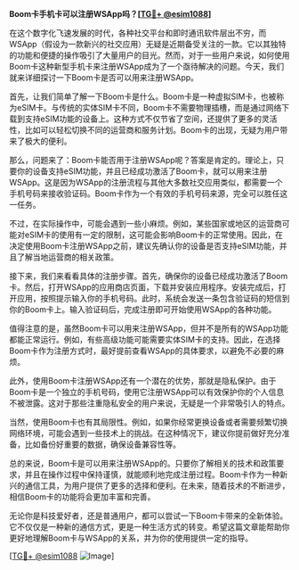 **Boom卡手机卡可以注册WSApp吗？[[TG💪+ @esim1088](https://t.me/s/esim1088)]**

在这个数字化飞速发展的时代，各种社交平台和即时通讯软件层出不穷，而WSApp（假设为一款新兴的社交应用）无疑是近期备受关注的一款。它以其独特的功能和便捷的操作吸引了大量用户的目光。然而，对于一些用户来说，如何使用Boom卡这种新型手机卡来注册WSApp成为了一个亟待解决的问题。今天，我们就来详细探讨一下Boom卡是否可以用来注册WSApp。

首先，让我们简单了解一下Boom卡是什么。Boom卡是一种虚拟SIM卡，也被称为eSIM卡。与传统的实体SIM卡不同，Boom卡不需要物理插槽，而是通过网络下载到支持eSIM功能的设备上。这种方式不仅节省了空间，还提供了更多的灵活性，比如可以轻松切换不同的运营商和服务计划。Boom卡的出现，无疑为用户带来了极大的便利。

那么，问题来了：Boom卡能否用于注册WSApp呢？答案是肯定的。理论上，只要你的设备支持eSIM功能，并且已经成功激活了Boom卡，就可以用来注册WSApp。这是因为WSApp的注册流程与其他大多数社交应用类似，都需要一个手机号码来接收验证码。Boom卡作为一个有效的手机号码来源，完全可以胜任这一任务。

不过，在实际操作中，可能会遇到一些小麻烦。例如，某些国家或地区的运营商可能对eSIM卡的使用有一定的限制，这可能会影响Boom卡的正常使用。因此，在决定使用Boom卡注册WSApp之前，建议先确认你的设备是否支持eSIM功能，并且了解当地运营商的相关政策。

接下来，我们来看看具体的注册步骤。首先，确保你的设备已经成功激活了Boom卡。然后，打开WSApp的应用商店页面，下载并安装应用程序。安装完成后，打开应用，按照提示输入你的手机号码。此时，系统会发送一条包含验证码的短信到你的Boom卡上。输入验证码后，完成注册即可开始使用WSApp的各种功能。

值得注意的是，虽然Boom卡可以用来注册WSApp，但并不是所有的WSApp功能都能正常运行。例如，有些高级功能可能需要实体SIM卡的支持。因此，在选择Boom卡作为注册方式时，最好提前查看WSApp的具体要求，以避免不必要的麻烦。

此外，使用Boom卡注册WSApp还有一个潜在的优势，那就是隐私保护。由于Boom卡是一个独立的手机号码，使用它注册WSApp可以有效保护你的个人信息不被泄露。这对于那些注重隐私安全的用户来说，无疑是一个非常吸引人的特点。

当然，使用Boom卡也有其局限性。例如，如果你经常更换设备或者需要频繁切换网络环境，可能会遇到一些技术上的挑战。在这种情况下，建议你提前做好充分准备，比如备份好重要的数据，确保设备兼容性等。

总的来说，Boom卡是可以用来注册WSApp的。只要你了解相关的技术和政策要求，并且在操作过程中保持谨慎，就能顺利地完成注册过程。Boom卡作为一种新兴的通信工具，为用户提供了更多的选择和便利。在未来，随着技术的不断进步，相信Boom卡的功能将会更加丰富和完善。

无论你是科技爱好者，还是普通用户，都可以尝试一下Boom卡带来的全新体验。它不仅仅是一种新的通信方式，更是一种生活方式的转变。希望这篇文章能帮助你更好地理解Boom卡与WSApp的关系，并为你的使用提供一定的指导。

[[TG💪+ @esim1088](https://t.me/s/esim1088) ![Image](https://i.postimg.cc/4NQfJmqS/Snipaste-2025-05-13-00-14-12.png)]